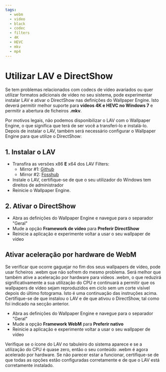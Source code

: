 ```yaml
---
tags:
  - webm
  - video
  - black
  - codec
  - filters
  - 4K
  - HEVC
  - mkv
  - mp4
---
```


# Utilizar LAV e DirectShow
Se tem problemas relacionados com codecs de vídeo avariados ou quer utilizar formatos adicionais de vídeo no seu sistema, pode experimentar instalar LAV e ativar o DirectShow nas definições do Wallpaper Engine. Isto deverá permitir melhor suporte para **vídeos 4K e HEVC no Windows 7** e permitir a abertura de ficheiros **.mkv**.

Por motivos legais, não podemos disponibilizar o LAV com o Wallpaper Engine, o que significa que terá de ser você a transferi-lo e instalá-lo. Depois de instalar o LAV, também será necessário configurar o Wallpaper Engine para que utilize o DirectShow:

## 1. Instalar o LAV
* Transfira as versões x86 **E** x64 dos LAV Filters:
  * Mirror #1: [Github](https://github.com/Nevcairiel/LAVFilters/releases)
  * Mirror #2: [Fosshub](https://www.fosshub.com/LAV-Filters.html)
* Instale o LAV, certifique-se de que o seu utilizador do Windows tem direitos de administrador
* Reinicie o Wallpaper Engine.

## 2. Ativar o DirectShow
* Abra as definições do Wallpaper Engine e navegue para o separador "Geral"
* Mude a opção **Framework de vídeo** para **Preferir DirectShow**
* Reinicie a aplicação e experimente voltar a usar o seu wallpaper de vídeo

## Ativar aceleração por hardware de WebM
Se verificar que ocorre gaguejar no fim dos seus wallpapers de vídeo, pode usar ficheiros .webm que não sofrem do mesmo problema. Será melhor que também ative a aceleração por hardware para vídeos .webm, o que reduzirá significativamente a sua utilização do CPU e continuará a permitir que os wallpapers de vídeo sejam reproduzidos em ciclo sem um corte visível depois do último fotograma. Isto é uma continuação das instruções acima. Certifique-se de que instalou o LAV e de que ativou o DirectShow, tal como foi indicado na secção anterior.
* Abra as definições do Wallpaper Engine e navegue para o separador "Geral"
* Mude a opção **Framework WebM** para **Preferir nativo**
* Reinicie a aplicação e experimente voltar a usar o seu wallpaper de vídeo

Verifique se o ícone do LAV no tabuleiro do sistema aparece e se a utilização do CPU é quase zero, então o seu conteúdo .webm é agora acelerado por hardware. Se não parecer estar a funcionar, certifique-se de que todas as opções estão configuradas corretamente e de que o LAV está corretamente instalado.